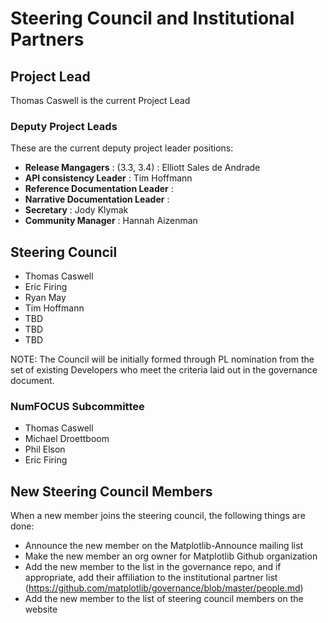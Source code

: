 # Steering Council and Institutional Partners

## Project Lead

Thomas Caswell is the current Project Lead

### Deputy Project Leads

These are the current deputy project leader positions:

- **Release Mangagers** :  (3.3, 3.4) : Elliott Sales de Andrade
- **API consistency Leader** : Tim Hoffmann
- **Reference Documentation Leader** :
- **Narrative Documentation Leader** :
- **Secretary** : Jody Klymak
- **Community Manager** : Hannah Aizenman

## Steering Council

- Thomas Caswell
- Eric Firing
- Ryan May
- Tim Hoffmann
- TBD
- TBD
- TBD

NOTE: The Council will be initially formed through PL nomination from the set
of existing Developers who meet the criteria laid out in the governance
document.


### NumFOCUS Subcommittee

- Thomas Caswell
- Michael Droettboom
- Phil Elson
- Eric Firing



## New Steering Council Members

When a new member joins the steering council, the following things are done:
- Announce the new member on the Matplotlib-Announce mailing list
- Make the new member an org owner for Matplotlib Github organization
- Add the new member to the list in the governance repo, and if appropriate, add their affiliation to the institutional partner list (https://github.com/matplotlib/governance/blob/master/people.md)
- Add the new member to the list of steering council members on the website
